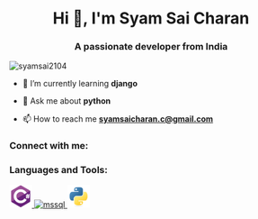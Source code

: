 <h1 align="center">Hi 👋, I'm Syam Sai Charan</h1>
<h3 align="center">A passionate developer from India</h3>

<p align="left"> <img src="https://komarev.com/ghpvc/?username=syamsai2104&label=Profile%20views&color=0e75b6&style=flat" alt="syamsai2104" /> </p>

- 🌱 I’m currently learning **django**

- 💬 Ask me about **python**

- 📫 How to reach me **syamsaicharan.c@gmail.com**

<h3 align="left">Connect with me:</h3>
<p align="left">
</p>

<h3 align="left">Languages and Tools:</h3>
<p align="left"> <a href="https://www.w3schools.com/cs/" target="_blank" rel="noreferrer"> <img src="https://raw.githubusercontent.com/devicons/devicon/master/icons/csharp/csharp-original.svg" alt="csharp" width="40" height="40"/> </a> <a href="https://www.microsoft.com/en-us/sql-server" target="_blank" rel="noreferrer"> <img src="https://www.svgrepo.com/show/303229/microsoft-sql-server-logo.svg" alt="mssql" width="40" height="40"/> </a> <a href="https://www.python.org" target="_blank" rel="noreferrer"> <img src="https://raw.githubusercontent.com/devicons/devicon/master/icons/python/python-original.svg" alt="python" width="40" height="40"/> </a> </p>
